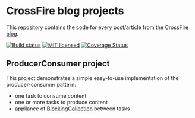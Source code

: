 # CrossFire blog projects

This repository contains the code for every post/article from the <a href="https://arancan.wordpress.com/">CrossFire blog</a>.

[![Build status](https://ci.appveyor.com/api/projects/status/1sm6e4iv9ixhmxhy?svg=true)](https://ci.appveyor.com/project/anderson-rancan/crossfire)
[![MIT licensed](https://img.shields.io/github/license/mashape/apistatus.svg)](https://github.com/anderson-rancan/crossfire/blob/master/LICENSE)
[![Coverage Status](https://coveralls.io/repos/github/anderson-rancan/crossfire/badge.svg?branch=master)](https://coveralls.io/github/anderson-rancan/crossfire?branch=master)

## ProducerConsumer project

This project demonstrates a simple easy-to-use implementation of the producer-consumer pattern:
* one task to consume content
* one or more tasks to produce content
* appliance of <a href="https://msdn.microsoft.com/en-us/library/dd267312(v=vs.110).aspx">BlockingCollection</a> between tasks
